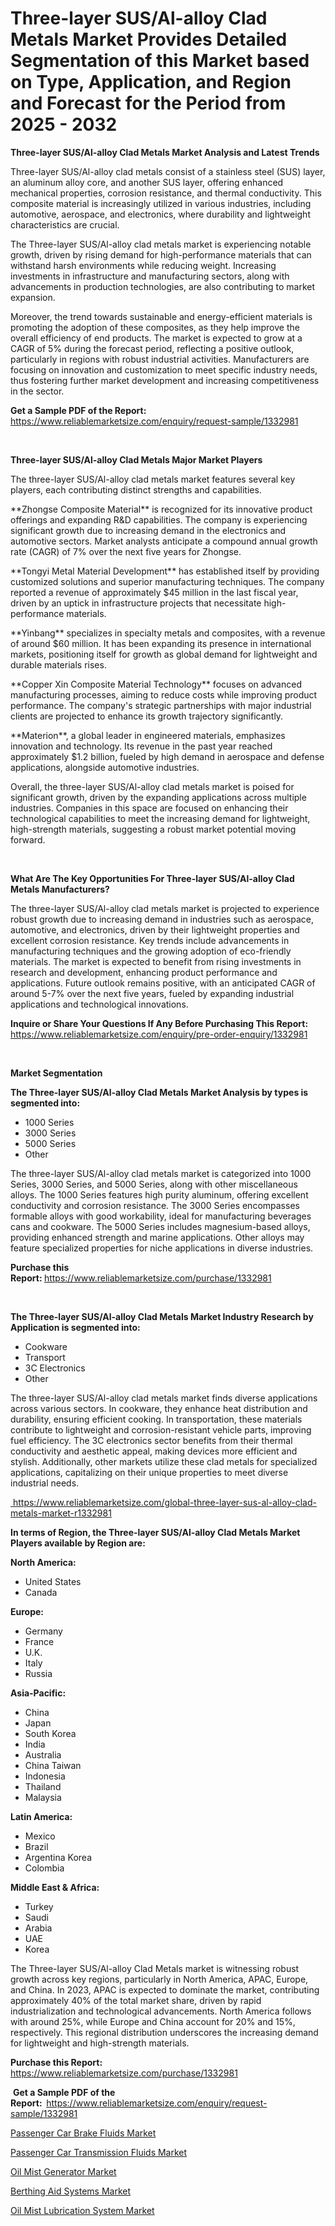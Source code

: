 <p><h1>Three-layer SUS/Al-alloy Clad Metals Market Provides Detailed Segmentation of this Market based on Type, Application, and Region and Forecast for the Period from 2025 - 2032</h1></p><p><strong>Three-layer SUS/Al-alloy Clad Metals Market Analysis and Latest Trends</strong></p>
<p><p>Three-layer SUS/Al-alloy clad metals consist of a stainless steel (SUS) layer, an aluminum alloy core, and another SUS layer, offering enhanced mechanical properties, corrosion resistance, and thermal conductivity. This composite material is increasingly utilized in various industries, including automotive, aerospace, and electronics, where durability and lightweight characteristics are crucial.</p><p>The Three-layer SUS/Al-alloy clad metals market is experiencing notable growth, driven by rising demand for high-performance materials that can withstand harsh environments while reducing weight. Increasing investments in infrastructure and manufacturing sectors, along with advancements in production technologies, are also contributing to market expansion. </p><p>Moreover, the trend towards sustainable and energy-efficient materials is promoting the adoption of these composites, as they help improve the overall efficiency of end products. The market is expected to grow at a CAGR of 5% during the forecast period, reflecting a positive outlook, particularly in regions with robust industrial activities. Manufacturers are focusing on innovation and customization to meet specific industry needs, thus fostering further market development and increasing competitiveness in the sector.</p></p>
<p><strong>Get a Sample PDF of the Report:&nbsp;</strong> <a href="https://www.reliablemarketsize.com/enquiry/request-sample/1332981?utm_campaign=2640&utm_medium=2&utm_source=Github&utm_content=ia&utm_term=24032025&utm_id=three-layer-susal-alloy-clad-metals">https://www.reliablemarketsize.com/enquiry/request-sample/1332981</a></p>
<p>&nbsp;</p>
<p><strong>Three-layer SUS/Al-alloy Clad Metals Major Market Players</strong></p>
<p><p>The three-layer SUS/Al-alloy clad metals market features several key players, each contributing distinct strengths and capabilities. </p><p>**Zhongse Composite Material** is recognized for its innovative product offerings and expanding R&D capabilities. The company is experiencing significant growth due to increasing demand in the electronics and automotive sectors. Market analysts anticipate a compound annual growth rate (CAGR) of 7% over the next five years for Zhongse.</p><p>**Tongyi Metal Material Development** has established itself by providing customized solutions and superior manufacturing techniques. The company reported a revenue of approximately $45 million in the last fiscal year, driven by an uptick in infrastructure projects that necessitate high-performance materials.</p><p>**Yinbang** specializes in specialty metals and composites, with a revenue of around $60 million. It has been expanding its presence in international markets, positioning itself for growth as global demand for lightweight and durable materials rises. </p><p>**Copper Xin Composite Material Technology** focuses on advanced manufacturing processes, aiming to reduce costs while improving product performance. The company's strategic partnerships with major industrial clients are projected to enhance its growth trajectory significantly.</p><p>**Materion**, a global leader in engineered materials, emphasizes innovation and technology. Its revenue in the past year reached approximately $1.2 billion, fueled by high demand in aerospace and defense applications, alongside automotive industries.</p><p>Overall, the three-layer SUS/Al-alloy clad metals market is poised for significant growth, driven by the expanding applications across multiple industries. Companies in this space are focused on enhancing their technological capabilities to meet the increasing demand for lightweight, high-strength materials, suggesting a robust market potential moving forward.</p></p>
<p>&nbsp;</p>
<p><strong>What Are The Key Opportunities For Three-layer SUS/Al-alloy Clad Metals Manufacturers?</strong></p>
<p><p>The three-layer SUS/Al-alloy clad metals market is projected to experience robust growth due to increasing demand in industries such as aerospace, automotive, and electronics, driven by their lightweight properties and excellent corrosion resistance. Key trends include advancements in manufacturing techniques and the growing adoption of eco-friendly materials. The market is expected to benefit from rising investments in research and development, enhancing product performance and applications. Future outlook remains positive, with an anticipated CAGR of around 5-7% over the next five years, fueled by expanding industrial applications and technological innovations.</p></p>
<p><strong>Inquire or Share Your Questions If Any Before Purchasing This Report:</strong> <a href="https://www.reliablemarketsize.com/enquiry/pre-order-enquiry/1332981?utm_campaign=2640&utm_medium=2&utm_source=Github&utm_content=ia&utm_term=24032025&utm_id=three-layer-susal-alloy-clad-metals">https://www.reliablemarketsize.com/enquiry/pre-order-enquiry/1332981</a></p>
<p>&nbsp;</p>
<p><strong>Market Segmentation</strong></p>
<p><strong>The Three-layer SUS/Al-alloy Clad Metals Market Analysis by types is segmented into:</strong></p>
<p><ul><li>1000 Series</li><li>3000 Series</li><li>5000 Series</li><li>Other</li></ul></p>
<p><p>The three-layer SUS/Al-alloy clad metals market is categorized into 1000 Series, 3000 Series, and 5000 Series, along with other miscellaneous alloys. The 1000 Series features high purity aluminum, offering excellent conductivity and corrosion resistance. The 3000 Series encompasses formable alloys with good workability, ideal for manufacturing beverages cans and cookware. The 5000 Series includes magnesium-based alloys, providing enhanced strength and marine applications. Other alloys may feature specialized properties for niche applications in diverse industries.</p></p>
<p><strong>Purchase this Report:&nbsp;</strong><a href="https://www.reliablemarketsize.com/purchase/1332981?utm_campaign=2640&utm_medium=2&utm_source=Github&utm_content=ia&utm_term=24032025&utm_id=three-layer-susal-alloy-clad-metals">https://www.reliablemarketsize.com/purchase/1332981</a></p>
<p>&nbsp;</p>
<p><strong>The Three-layer SUS/Al-alloy Clad Metals Market Industry Research by Application is segmented into:</strong></p>
<p><ul><li>Cookware</li><li>Transport</li><li>3C Electronics</li><li>Other</li></ul></p>
<p><p>The three-layer SUS/Al-alloy clad metals market finds diverse applications across various sectors. In cookware, they enhance heat distribution and durability, ensuring efficient cooking. In transportation, these materials contribute to lightweight and corrosion-resistant vehicle parts, improving fuel efficiency. The 3C electronics sector benefits from their thermal conductivity and aesthetic appeal, making devices more efficient and stylish. Additionally, other markets utilize these clad metals for specialized applications, capitalizing on their unique properties to meet diverse industrial needs.</p></p>
<p><a href="https://www.reliablemarketsize.com/global-three-layer-sus-al-alloy-clad-metals-market-r1332981?utm_campaign=2640&utm_medium=2&utm_source=Github&utm_content=ia&utm_term=24032025&utm_id=three-layer-susal-alloy-clad-metals">&nbsp;https://www.reliablemarketsize.com/global-three-layer-sus-al-alloy-clad-metals-market-r1332981</a></p>
<p><strong>In terms of Region, the Three-layer SUS/Al-alloy Clad Metals Market Players available by Region are:</strong></p>
<p>
    <p> <strong> North America: </strong>
        <ul>
            <li>United States</li>
            <li>Canada</li>
        </ul>
        </p> 
    <p> <strong> Europe: </strong>
        <ul>
            <li>Germany</li>
            <li>France</li>
            <li>U.K.</li>
            <li>Italy</li>
            <li>Russia</li>
        </ul>
        </p> 
    <p> <strong> Asia-Pacific: </strong>
        <ul>
            <li>China</li>
            <li>Japan</li>
            <li>South Korea</li>
            <li>India</li>
            <li>Australia</li>
            <li>China Taiwan</li>
            <li>Indonesia</li>
            <li>Thailand</li>
            <li>Malaysia</li>
        </ul>
        </p> 
    <p> <strong> Latin America: </strong>
        <ul>
            <li>Mexico</li>
            <li>Brazil</li>
            <li>Argentina Korea</li>
            <li>Colombia</li>
        </ul>
        </p> 
    <p> <strong> Middle East & Africa: </strong>
        <ul>
            <li>Turkey</li>
            <li>Saudi</li>
            <li>Arabia</li>
            <li>UAE</li>
            <li>Korea</li>
        </ul>
    </p>
    </p>
<p><p>The Three-layer SUS/Al-alloy Clad Metals market is witnessing robust growth across key regions, particularly in North America, APAC, Europe, and China. In 2023, APAC is expected to dominate the market, contributing approximately 40% of the total market share, driven by rapid industrialization and technological advancements. North America follows with around 25%, while Europe and China account for 20% and 15%, respectively. This regional distribution underscores the increasing demand for lightweight and high-strength materials.</p></p>
<p><strong>Purchase this Report: </strong><a href="https://www.reliablemarketsize.com/purchase/1332981?utm_campaign=2640&utm_medium=2&utm_source=Github&utm_content=ia&utm_term=24032025&utm_id=three-layer-susal-alloy-clad-metals">https://www.reliablemarketsize.com/purchase/1332981</a></p>
<p>&nbsp;<strong>Get a Sample PDF of the Report:&nbsp;&nbsp;</strong><a href="https://www.reliablemarketsize.com/enquiry/request-sample/1332981?utm_campaign=2640&utm_medium=2&utm_source=Github&utm_content=ia&utm_term=24032025&utm_id=three-layer-susal-alloy-clad-metals">https://www.reliablemarketsize.com/enquiry/request-sample/1332981</a></p>
<p><strong></strong></p>
<p><p><a href="https://github.com/ChiragRp1/Market-Research-Report-List-7/blob/main/passenger-car-brake-fluids-market.md?utm_campaign=2640&utm_medium=2&utm_source=Github&utm_content=ia&utm_term=24032025&utm_id=three-layer-susal-alloy-clad-metals">Passenger Car Brake Fluids Market</a></p><p><a href="https://github.com/goickpache1m/Market-Research-Report-List-1/blob/main/passenger-car-transmission-fluids-market.md?utm_campaign=2640&utm_medium=2&utm_source=Github&utm_content=ia&utm_term=24032025&utm_id=three-layer-susal-alloy-clad-metals">Passenger Car Transmission Fluids Market</a></p><p><a href="https://www.linkedin.com/pulse/evolvingoil-mist-generator-marketdynamics-types-applications-p7ttf?utm_campaign=2640&utm_medium=2&utm_source=Github&utm_content=ia&utm_term=24032025&utm_id=three-layer-susal-alloy-clad-metals">Oil Mist Generator Market</a></p><p><a href="https://www.linkedin.com/pulse/comprehensive-analysis-berthing-aid-systems-market-share-msmzf?utm_campaign=2640&utm_medium=2&utm_source=Github&utm_content=ia&utm_term=24032025&utm_id=three-layer-susal-alloy-clad-metals">Berthing Aid Systems Market</a></p><p><a href="https://www.linkedin.com/pulse/oil-mist-lubrication-system-market-analysis-identifying-omu2f?utm_campaign=2640&utm_medium=2&utm_source=Github&utm_content=ia&utm_term=24032025&utm_id=three-layer-susal-alloy-clad-metals">Oil Mist Lubrication System Market</a></p></p>